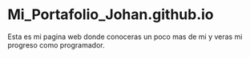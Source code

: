 # Mi_Portafolio_Johan.github.io
Esta es mi pagina web donde conoceras un poco mas de mi y veras mi progreso como programador.
